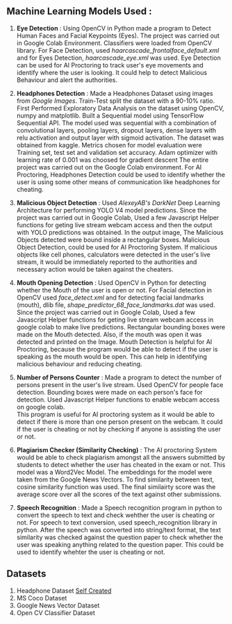 ## Machine Learning Models Used : 

1. **Eye Detection** :  Using OpenCV in Python made a program to Detect Human Faces and Facial Keypoints (Eyes). The project was carried out in Google Colab Environment.                                 Classifiers were loaded from OpenCV library.
                        For Face Detection, used *haarcascade_frontalface_default.xml* and for Eyes Detection, *haarcascade_eye.xml* was used. Eye Detection can be used for AI                           Proctoring to track user's eye movements and identify where the user is looking. It could help to detect Malicious Behaviour and alert the authorities.


2. **Headphones Detection** : Made a Headphones Dataset using images from *Google Images*. Train-Test split the dataset with a 90-10% ratio. First Performed Exploratory Data                                   Analysis on the dataset using OpenCV, numpy and matplotlib.
                              Built a Sequential model using TensorFlow Sequential API. The model used was sequential with a combination of convolutional layers, pooling layers,                               dropout layers, dense layers with relu activation and output layer with sigmoid activation. 
                              The dataset was obtained from kaggle. Metrics chosen for model evaluation were Training set, test set and validation  set accuracy. Adam optimizer                               with learning rate of 0.001 was choosed for gradient descent
                              The entire project was carried out on the Google Colab environment.
                              For AI Proctoring, Headphones Detection could be used to identify whether the user is using some other means of communication like headphones for                               cheating.
                              
3. **Malicious Object Detection** : Used *AlexeyAB's DarkNet* Deep Learning Architecture for performing YOLO V4 model predictions. Since the project was carried out in Google                                       Colab, Used a few Javascript Helper functions for geting live stream webcam access and then the output with YOLO predictions was obtained.
                                    In the output image, The Malicious Objects detected were bound inside a rectangular boxes.
                                    Malicious Object Detection, could be used for AI Proctoring System. If malicious objects like cell phones, calculators were detected in the                                       user's live stream, it would be immediately reported to the authorities and necessary action would be taken against the cheaters.
                                    
4. **Mouth Opening Detection** : Used OpenCV in Python for detecting whether the Mouth of the user is open or not. For Facial detection in OpenCV used *face_detect.xml* and for                                  detecting facial landmarks (mouth), dlib file, *shape_predictor_68_face_landmarks.dat* was used. Since the project was carried out in Google                                      Colab, Used a few Javascript Helper functions for geting live stream webcam access in google colab to make live predictions. 
                                 Rectangular bounding boxes were made on the Mouth detected. Also, if the mouth was open it was detected and printed on the Image.
                                 Mouth Detection is helpful for AI Proctoring, because the program would be able to detect if the user is speaking as the mouth would be open.
                                 This can help in identifying malicious behaviour and reducing cheating.
                                                                  
5. **Number of Persons Counter** : Made a program to detect the number of persons present in the user's live stream. Used OpenCV for people face detection. Bounding boxes were                                      made on each person's face for detection. Used Javascript Helper functions to enable webcam access on google colab.               
                                   This program is useful for AI proctoring system as it would be able to detect if there is more than one person present on the webcam. It could
                                   if the user is cheating or not by checking if anyone is assisting the user or not.

6. **Plagiarism Checker (Similarity Checking)** : The AI proctoring System would be able to check plagiarism amongst all the answers submitted by students to detect whether the                                                   user has cheated in the exam or not.
                                                  This model was a Word2Vec Model. The embeddings for the model were taken from the Google News Vectors. 
                                                  To find similarity between text, cosine similarity function was used. The final similairty score was the average score over all                                                   the scores of the text against other submissions. 
                                                  
7. **Speech Recognition** : Made a Speech recognition program in python to convert the speech to text and check wehther the user is cheating or not. For speech to text                                       conversion, used speech_recognition library in python.
                            After the speech was converted into string/text format, the text similarity was checked against the question paper to check whether the user was                                 speaking anything related to the question paper. This could be used to identify whehter the user is cheating or not.
                            

## Datasets
1. Headphone Dataset [Self Created](https://github.com/madhavc9/headphone_dataset_proctorly)
2. MS Coco Dataset
3. Google News Vector Dataset
4. Open CV Classifier Dataset

